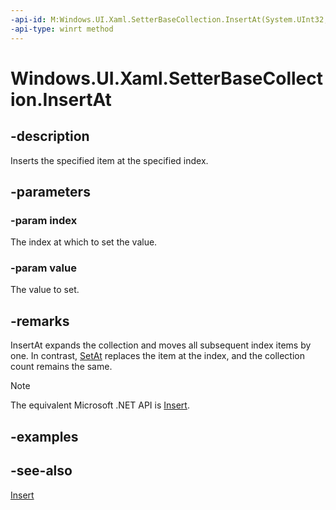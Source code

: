 ```yaml
---
-api-id: M:Windows.UI.Xaml.SetterBaseCollection.InsertAt(System.UInt32,Windows.UI.Xaml.SetterBase)
-api-type: winrt method
---
```


<!-- Method syntax
public void InsertAt(System.UInt32 index, Windows.UI.Xaml.SetterBase value)
-->

# Windows.UI.Xaml.SetterBaseCollection.InsertAt

## -description
Inserts the specified item at the specified index.



## -parameters
### -param index
The index at which to set the value.

### -param value
The value to set.

## -remarks
InsertAt expands the collection and moves all subsequent index items by one. In contrast, [SetAt](setterbasecollection_setat_1418942598.md) replaces the item at the index, and the collection count remains the same.



> [!NOTE]
> The equivalent Microsoft .NET API is [Insert](/dotnet/api/system.collections.objectmodel.collection-1.insert).

## -examples

## -see-also
[Insert](/dotnet/api/system.collections.objectmodel.collection-1.insert)
